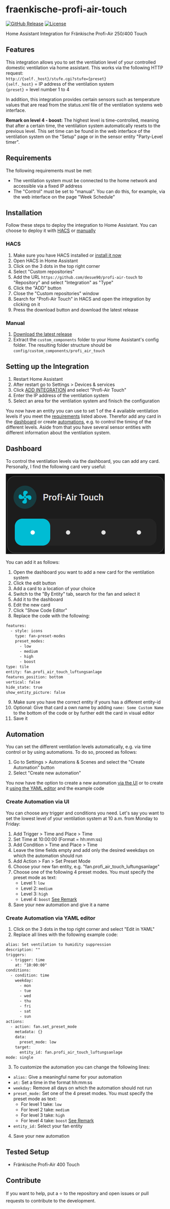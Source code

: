 # fraenkische-profi-air-touch

[![GitHub Release](https://img.shields.io/github/release/desue90/profi-air-touch.svg)](https://github.com/desue90/profi-air-touch/releases)
[![License](https://img.shields.io/github/license/desue90/profi-air-touch.svg)](https://github.com/desue90/profi-air-touch/blob/main/LICENSE)

Home Assistant Integration for Fränkische Profi-Air 250/400 Touch

## Features

This integration allows you to set the ventilation level of your controlled domestic ventilation via home assistant. This works via the following HTTP request:  
`http://{self._host}/stufe.cgi?stufe={preset}`  
`{self._host}` = IP address of the ventilation system  
`{preset}` = level number 1 to 4

In addition, this integration provides certain sensors such as temperature values ​​that are read from the status.xml file of the ventilation systems web interface.

**Remark on level 4 - boost:**
The highest level is time-controlled, meaning that after a certain time, the ventilation system automatically resets to the previous level. This set time can be found in the web interface of the ventilation system on the "Setup" page or in the sensor entity "Party-Level timer".

## Requirements

The following requirements must be met:
* The ventilation system must be connected to the home network and accessible via a fixed IP address
* The "Control" must be set to "manual". You can do this, for example, via the web interface on the page "Week Schedule"

## Installation

Follow these steps to deploy the integration to Home Assistant.
You can choose to deploy it with [HACS](#hacs) or [manually](#manual)

### HACS

1. Make sure you have HACS installed or [install it now](https://hacs.xyz/docs/use/download/download/)
2. Open HACS in Home Assistant
3. Click on the 3 dots in the top right corner
4. Select "Custom repositories"
5. Add the URL `https://github.com/desue90/profi-air-touch` to "Repository" and select "Integration" as "Type"
6. Click the "ADD" button
7. Close the "Custom repositories" window
8. Search for "Profi-Air Touch" in HACS and open the integration by clicking on it
9. Press the download button and download the latest release

### Manual

1. [Download the latest release](https://github.com/desue90/profi-air-touch/releases)
2. Extract the `custom_components` folder to your Home Assistant's config folder. The resulting folder structure should be `config/custom_components/profi_air_touch`

## Setting up the Integration

1. Restart Home Assistant
2. After restart go to Settings > Devices & services
3. Click [ADD INTEGRATION](https://my.home-assistant.io/redirect/config_flow_start/?domain=profi_air_touch) and select "Profi-Air Touch"
4. Enter the IP address of the ventilation system
5. Select an area for the ventilation system and finisch the configuration

You now have an entity you can use to set 1 of the 4 available ventilation levels if you meet the [requirements](#requirements) listed above. Therefor add any card in the [dashboard](#dashboard) or create [automations](#automation), e.g. to control the timing of the different levels. Aside from that you have several sensor entities with different information about the ventilation system.

## Dashboard

To control the ventilation levels via the dashboard, you can add any card. Personally, I find the following card very useful:

![Tile Card](assets/tile_card.png)

You can add it as follows:
1. Open the dashboard you want to add a new card for the ventilation system
2. Click the edit button
3. Add a card to a location of your choice 
4. Switch to the "By Entity" tab, search for the fan and select it
5. Add it to the dashboard
6. Edit the new card
7. Click "Show Code Editor"
8. Replace the code with the following:
```
features:
  - style: icons
    type: fan-preset-modes
    preset_modes:
      - low
      - medium
      - high
      - boost
type: tile
entity: fan.profi_air_touch_luftungsanlage
features_position: bottom
vertical: false
hide_state: true
show_entity_picture: false
```
9. Make sure you have the correct entity if yours has a different entity-id
10. Optional: Give that card a own name by adding `name: Some Custom Name` to the bottom of the code or by further edit the card in visual editor
11. Save it

## Automation

You can set the different ventilation levels automatically, e.g. via time control or by using automations. To do so, proceed as follows:
1. Go to Settings > Automations & Scenes and select the "Create Automation" button
2. Select "Create new automation"

You now have the option to create a new automation [via the UI](#create-automation-via-ui) or to create it [using the YAML editor](#create-automation-via-yaml-editor) and the example code

### Create Automation via UI

You can choose any trigger and conditions you need. Let's say you want to set the lowest level of your ventilation system at 10 a.m. from Monday to Friday:
1. Add Trigger > Time and Place > Time
2. Set Time at 10:00:00 (Format = hh:mm:ss)
3. Add Condition > Time and Place > Time
4. Leave the time fields empty and add only the desired weekdays on which the automation should run
5. Add Action > Fan > Set Preset Mode
6. Choose your new fan entity, e.g. "fan.profi_air_touch_luftungsanlage"
7. Choose one of the following 4 preset modes. You must specify the preset mode as text:
    - Level 1:  `low`
    - Level 2:  `medium`
    - Level 3:  `high`
    - Level 4:  `boost`       [See Remark](#features)
8. Save your new automation and give it a name

### Create Automation via YAML editor

1. Click on the 3 dots in the top right corner and select "Edit in YAML"
2. Replace all lines with the following example code:
```
alias: Set ventilation to humidity suppression
description: ""
triggers:
  - trigger: time
    at: "10:00:00"
conditions:
  - condition: time
    weekday:
      - mon
      - tue
      - wed
      - thu
      - fri
      - sat
      - sun
actions:
  - action: fan.set_preset_mode
    metadata: {}
    data:
      preset_mode: low
    target:
      entity_id: fan.profi_air_touch_luftungsanlage
mode: single
```
3. To customize the automation you can change the following lines:
 - `alias:`         Give a meaningful name for your automation
 - `at:`            Set a time in the format hh:mm:ss
 - `weekday:`       Remove all days on which the automation should not run
 - `preset_mode:`   Set one of the 4 preset modes. You must specify the preset mode as text:
    - For level 1 take:  `low`
    - For level 2 take:  `medium`
    - For level 3 take:  `high`
    - For level 4 take:  `boost`       [See Remark](#features)
 - `entity_id:`     Select your fan entity
4. Save your new automation 

## Tested Setup

* Fränkische Profi-Air 400 Touch

## Contribute

If you want to help, put a ⭐ to the repository and open issues or pull requests to contribute to the development.
